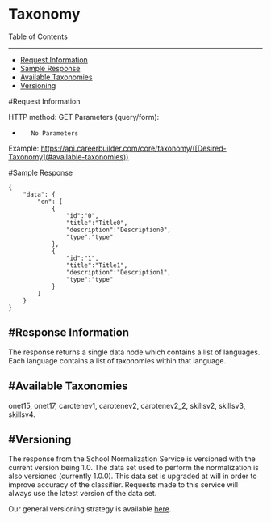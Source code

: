 Taxonomy
=============

Table of Contents
_________
- [Request Information](#request-information)
- [Sample Response](#sample-response)
- [Available Taxonomies](#available-taxonomies)
- [Versioning](#versioning)



#Request Information


HTTP method: GET
Parameters (query/form):
-        No Parameters
 
Example: https://api.careerbuilder.com/core/taxonomy/([Desired-Taxonomy](#available-taxonomies))

#Sample Response


```
{
    "data": {
        "en": [
            {
                "id":"0",
                "title":"Title0",
                "description":"Description0",
                "type":"type"
            },
            {
                "id":"1",
                "title":"Title1",
                "description":"Description1",
                "type":"type"
            }
        ]
    }
}
```


#Response Information
----------
The response returns a single data node which contains a list of languages. Each language contains a list of taxonomies within that language.


#Available Taxonomies
-----------
onet15, onet17, carotenev1, carotenev2, carotenev2_2, skillsv2, skillsv3, skillsv4.


#Versioning
-----------
The response from the School Normalization Service is versioned with the current version being 1.0. The data set used to perform the normalization is also versioned (currently 1.0.0). This data set is upgraded at will in order to improve accuracy of the classifier. Requests made to this service will always use the latest version of the data set.

Our general versioning strategy is available [here](/Versioning.md).
